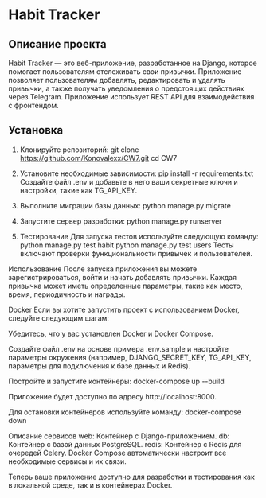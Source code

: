 # Habit Tracker

## Описание проекта

Habit Tracker — это веб-приложение, разработанное на Django, которое помогает 
пользователям отслеживать свои привычки. Приложение позволяет пользователям 
добавлять, редактировать и удалять привычки, а также получать уведомления о 
предстоящих действиях через Telegram. Приложение использует REST API для 
взаимодействия с фронтендом.

## Установка

1. Клонируйте репозиторий:
   git clone https://github.com/Konovalexx/CW7.git
   cd CW7

2. Установите необходимые зависимости:
pip install -r requirements.txt
Создайте файл .env и добавьте в него ваши секретные ключи и настройки, такие как 
TG_API_KEY.

3. Выполните миграции базы данных:
python manage.py migrate

4. Запустите сервер разработки:
python manage.py runserver

5. Тестирование
Для запуска тестов используйте следующую команду:
python manage.py test habit
python manage.py test users
Тесты включают проверки функциональности привычек и пользователей.

Использование
После запуска приложения вы можете зарегистрироваться, войти и начать добавлять 
привычки. Каждая привычка может иметь определенные параметры, такие как место, 
время, периодичность и награды.


Docker
Если вы хотите запустить проект с использованием Docker, следуйте следующим шагам:

Убедитесь, что у вас установлен Docker и Docker Compose.

Создайте файл .env на основе примера .env.sample и настройте параметры окружения (например, 
DJANGO_SECRET_KEY, TG_API_KEY, параметры для подключения к базе данных и Redis).

Постройте и запустите контейнеры:
docker-compose up --build

Приложение будет доступно по адресу http://localhost:8000.

Для остановки контейнеров используйте команду:
docker-compose down

Описание сервисов
web: Контейнер с Django-приложением.
db: Контейнер с базой данных PostgreSQL.
redis: Контейнер с Redis для очередей Celery.
Docker Compose автоматически настроит все необходимые сервисы и их связи.

Теперь ваше приложение доступно для разработки и тестирования как в локальной среде, так и в контейнерах Docker.